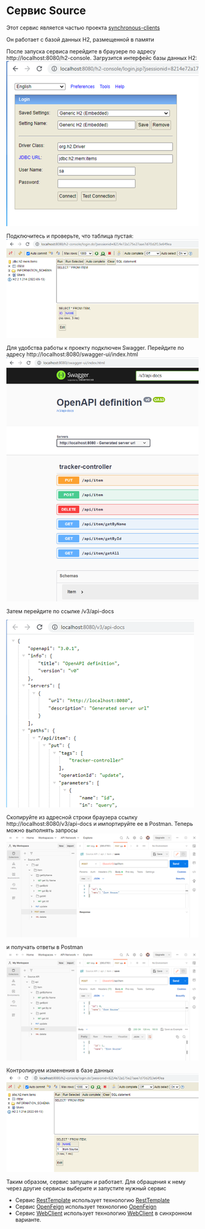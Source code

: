 # Сервис Source

Этот сервис является частью проекта  [synchronous-clients](../)

Он работает с базой данных H2, размещенной в памяти

После запуска сервиса перейдите в браузере по адресу http://localhost:8080/h2-console. Загрузится интерфейс базы данных H2:
![Image of H2 interface Source](images/09.PNG)

Подключитесь и проверьте, что таблица пустая:
![Image of H2 empty Source](images/10.PNG)

Для удобства работы к проекту подключен Swagger. Перейдите по адресу http://localhost:8080/swagger-ui/index.html
![Image of Swagger Source](images/11.PNG)

Затем перейдите по ссылке  /v3/api-docs

![Image of API Source](images/12.PNG)

Скопируйте из адресной строки браузера ссылку http://localhost:8080/v3/api-docs 
и импортируйте ее в Postman. Теперь можно выполнять запросы
![Image of Postman request Source](images/13.PNG)

и получать ответы в Postman
![Image of Postman response Source](images/14.PNG)

Контролируем изменения в базе данных
![Image of H2 state Source](images/15.PNG)

Таким образом, сервис запущен и работает. Для обращения к нему через другие сервисы выберите и запустите нужный сервис 
- Сервис [RestTemplate](resttemplate) использует технологию [RestTemplate](https://spring.io/guides/gs/consuming-rest/)
- Сервис [OpenFeign](openfeign) использует технологию [OpenFeign](https://cloud.spring.io/spring-cloud-openfeign/reference/html/)
- Сервис [WebClient](webclient) использует технологию [WebClient](https://spring.io/guides/gs/reactive-rest-service/) в синхронном варианте.





